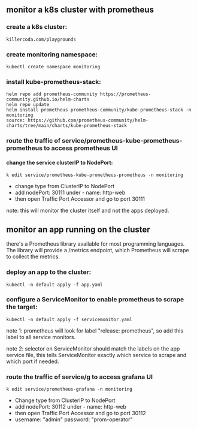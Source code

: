 ## monitor a k8s cluster with prometheus

### create a k8s cluster:
    killercoda.com/playgrounds

### create monitoring namespace:
    kubectl create namespace monitoring

### install kube-prometheus-stack:
    helm repo add prometheus-community https://prometheus-community.github.io/helm-charts
    helm repo update
    helm install prometheus prometheus-community/kube-prometheus-stack -n monitoring
    source: https://github.com/prometheus-community/helm-charts/tree/main/charts/kube-prometheus-stack 

### route the traffic of service/prometheus-kube-prometheus-prometheus to access prometheus UI
#### change the service clusterIP to NodePort:
    k edit service/prometheus-kube-prometheus-prometheus -n monitoring
- change type from ClusterIP to NodePort 
- add nodePort: 30111 under - name: http-web
- then open Traffic Port Accessor and go to port 30111

note: this will monitor the cluster itself and not the apps deployed.


## monitor an app running on the cluster
there's a Prometheus library available for most programming languages. The library will provide a /metrics endpoint, which Prometheus will scrape to collect the metrics.

### deploy an app to the cluster:
    kubectl -n default apply -f app.yaml

### configure a ServiceMonitor to enable prometheus to scrape the target:
    kubectl -n default apply -f servicemonitor.yaml

note 1: prometheus will look for label "release: prometheus", so add this label to all service monitors.

note 2: selector on ServiceMonitor should match the labels on the app service file, this tells ServiceMonitor exactly which service to scrape and which port if needed.

### route the traffic of service/g to access grafana UI
    k edit service/prometheus-grafana -n monitoring
- Change type from ClusterIP to NodePort 
- add nodePort: 30112 under - name: http-web
- then open Traffic Port Accessor and go to port 30112
- username: "admin" password: "prom-operator"